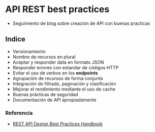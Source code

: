 # API REST best practices

* Seguimiento de blog sobre creación de API con buenas practicas

## Indice

* Versionamiento
* Nombre de recursos en plural
* Aceptar y responder data en formato JSON
* Responder errores con estandar de códigos HTTP
* Evitar el uso de verbos en los **endpoints**
* Agrupación de recursos de forma conjunta
* Integración de filtrado, paginación y clasificación
* Mejorar el rendimiento mediante el uso de cache
* Buenas prácticas de seguridad
* Documentación de API apropiadamente

### Referencia

* [REST API Design Best Practices Handbook](https://www.freecodecamp.org/news/rest-api-design-best-practices-build-a-rest-api/#our-example-project)

